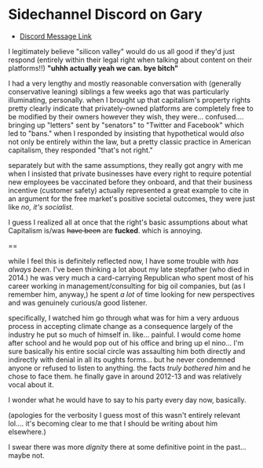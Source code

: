# Sidechannel Discord on Gary

- [Discord Message Link](https://canary.discord.com/channels/820347533636272129/832284971682627644/847740069997576212)

I legitimately believe "silicon valley" would do us all good if they'd just respond (entirely within their legal right when talking about content on their platforms!!) **"uhhh actually yeah we can. bye bitch"**

I had a very lengthy and mostly reasonable conversation with (generally conservative leaning) siblings a few weeks ago that was particularly illuminating, personally. when I brought up that capitalism's property rights pretty clearly indicate that privately-owned platforms are completely free to be modified by their owners however they wish, they were... confused.... bringing up "letters" sent by "senators" to "Twitter and Facebook" which led to "bans." when I responded by insisting that hypothetical would *also* not only be entirely within the law, but a pretty classic practice in American capitalism, they responded "that's not right."

separately but with the same assumptions, they really got angry with me when I insisted that private businesses have every right to require potential new employees be vaccinated before they onboard, and that their business incentive (customer safety) actually represented a great example to cite in an argument for the free market's positive societal outcomes, they were just like *no, it's socialist.*

I guess I realized all at once that the right's basic assumptions about what Capitalism is/was ~~have been~~ are **fucked**. which is annoying.

==

while I feel this is definitely reflected now, I have some trouble with *has always been*. I've been thinking a lot about my late stepfather (who died in 2014.) he was very much a card-carrying Republican who spent most of his career working in management/consulting for big oil companies, but (as I remember him, anyway,) he spent *a lot* of time looking for new perspectives and was genuinely curious/a good listener.

specifically, I watched him go through what was for him a very arduous process in accepting climate change as a consequence largely of the industry he put so much of himself in. like... painful. I would come home after school and he would pop out of his office and bring up el nino... I'm sure basically his entire social circle was assaulting him both directly and indirectly with denial in all its oughts forms... but he never condemned anyone or refused to listen to anything. the facts *truly bothered him* and he chose to face them. he finally gave in around 2012-13 and was relatively vocal about it. 

I wonder what he would have to say to his party every day now, basically.

(apologies for the verbosity I guess most of this wasn't entirely relevant lol.... it's becoming clear to me that I should be writing about him elsewhere.)

I swear there was more *dignity* there at some definitive point in the past... maybe not.